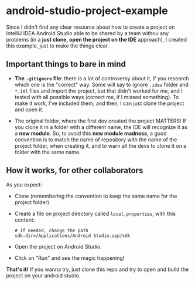 # android-studio-project-example

Since I didn't find any clear resource about how to create a project on IntelliJ IDEA Android Studio able to be shared by a team withou any problems (in a **just clone, open the project on the IDE** approach), I created this example, just to make the things clear.

## Important things to bare in mind

* **The `.gitignore` file**: there is a lot of controversy about it, if you research which one is the "correct" way. Some will say to ignore `.idea` folder and `*.iml` files and import the project, but that didn't worked for me, and I tested with all possible ways (correct me, if I missed something). To make it work, I've included them, and then, I can just clone the project and open it.

* The original folder, where the first dev created the project MATTERS! If you clone it in a folder with a different name, the IDE will recognize it as a **new module**. So, to avoid this **new module madness**, a good convention is to match the name of repository with the name of the project folder, when creating it, and to warn all the devs to clone it on a folder with the same name.

## How it works, for other collaborators

As you expect:

* Clone (remembering the convention to keep the same name for the project folder)
* Create a file on project directory called `local.properties`, with this content:

    ```
    # If needed, change the path
    sdk.dir=/Applications/Android Studio.app/sdk
    ```
* Open the project on Android Studio.
* Click on "Run" and see the magic happening!

**That's it!** If you wanna try, just clone this repo and try to open and build the project on your android studio.

